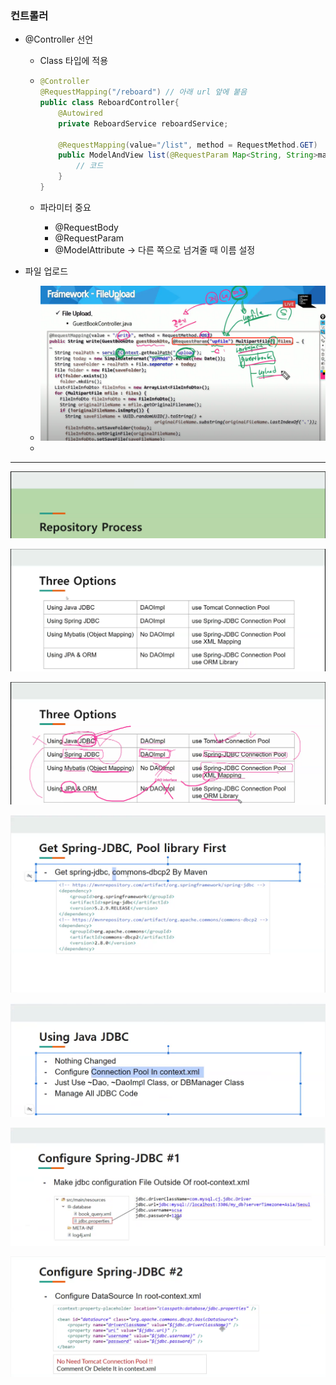 ### 컨트롤러

- @Controller 선언

  - Class 타입에 적용

  - ```java
    @Controller
    @RequestMapping("/reboard") // 아래 url 앞에 붙음
    public class ReboardController{
        @Autowired
        private ReboardService reboardService;
        
        @RequestMapping(value="/list", method = RequestMethod.GET)
        public ModelAndView list(@RequestParam Map<String, String>map){
            // 코드
        }
    }
    ```

  - 파라미터 중요

    - @RequestBody
    - @RequestParam
    - @ModelAttribute -> 다른 쪽으로 넘겨줄 때 이름 설정

- 파일 업로드

  - ![image-20220419145231920](0419.assets/image-20220419145231920.png)
  -   

------------------------------

![image-20220419130523929](0419.assets/image-20220419130523929.png)

![image-20220419130542312](0419.assets/image-20220419130542312.png)

![image-20220419131126851](0419.assets/image-20220419131126851.png)

![image-20220419132943693](0419.assets/image-20220419132943693.png)

![image-20220419133319645](0419.assets/image-20220419133319645.png)

![image-20220419133339914](0419.assets/image-20220419133339914.png)

![image-20220419133352981](0419.assets/image-20220419133352981.png)

